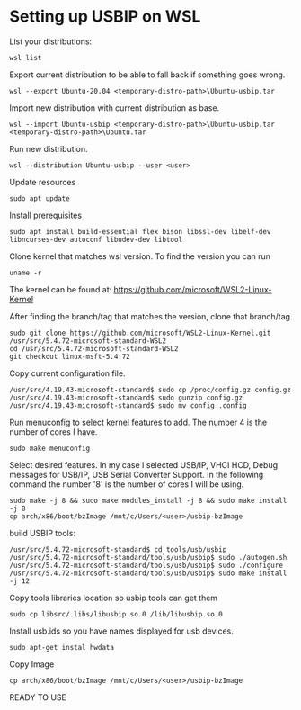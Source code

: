 # Setting up USBIP on WSL

List your distributions:
```
wsl list
```
Export current distribution to be able to fall back if something goes wrong.
```
wsl --export Ubuntu-20.04 <temporary-distro-path>\Ubuntu-usbip.tar
```
Import new distribution with current distribution as base.
```
wsl --import Ubuntu-usbip <temporary-distro-path>\Ubuntu-usbip.tar <temporary-distro-path>\Ubuntu.tar
```
Run new distribution.
```
wsl --distribution Ubuntu-usbip --user <user>
```
Update resources
```
sudo apt update
```
Install prerequisites
```
sudo apt install build-essential flex bison libssl-dev libelf-dev libncurses-dev autoconf libudev-dev libtool
```
Clone kernel that matches wsl version. To find the version you can run 
```
uname -r
```
The kernel can be found at: https://github.com/microsoft/WSL2-Linux-Kernel

After finding the branch/tag that matches the version, clone that branch/tag.
```
sudo git clone https://github.com/microsoft/WSL2-Linux-Kernel.git /usr/src/5.4.72-microsoft-standard-WSL2 
cd /usr/src/5.4.72-microsoft-standard-WSL2  
git checkout linux-msft-5.4.72
```
Copy current configuration file.
```
/usr/src/4.19.43-microsoft-standard$ sudo cp /proc/config.gz config.gz
/usr/src/4.19.43-microsoft-standard$ sudo gunzip config.gz
/usr/src/4.19.43-microsoft-standard$ sudo mv config .config
```
Run menuconfig to select kernel features to add. The number 4 is the number of cores I have.
```
sudo make menuconfig

```
Select desired features. In my case I selected USB/IP, VHCI HCD, Debug messages for USB/IP, USB Serial Converter Support. In the following command the number '8' is the number of cores I will be using.
```
sudo make -j 8 && sudo make modules_install -j 8 && sudo make install -j 8
cp arch/x86/boot/bzImage /mnt/c/Users/<user>/usbip-bzImage
```
build USBIP tools:
```
/usr/src/5.4.72-microsoft-standard$ cd tools/usb/usbip
/usr/src/5.4.72-microsoft-standard/tools/usb/usbip$ sudo ./autogen.sh
/usr/src/5.4.72-microsoft-standard/tools/usb/usbip$ sudo ./configure
/usr/src/5.4.72-microsoft-standard/tools/usb/usbip$ sudo make install -j 12
```
Copy tools libraries location so usbip tools can get them
```
sudo cp libsrc/.libs/libusbip.so.0 /lib/libusbip.so.0
```

Install usb.ids so you have names displayed for usb devices.
```
sudo apt-get instal hwdata
```

Copy Image

```
cp arch/x86/boot/bzImage /mnt/c/Users/<user>/usbip-bzImage
```

READY TO USE